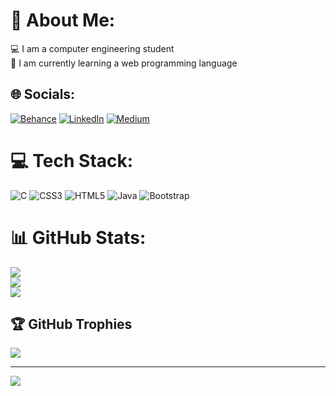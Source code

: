 # 💫 About Me:
💻 I am a computer engineering student<br>🧩 I am currently learning a web programming language


## 🌐 Socials:
[![Behance](https://img.shields.io/badge/Behance-1769ff?logo=behance&logoColor=white)](https://behance.net/https://www.behance.net/kbraayllmaz) [![LinkedIn](https://img.shields.io/badge/LinkedIn-%230077B5.svg?logo=linkedin&logoColor=white)](https://linkedin.com/in/www.linkedin.com/in/kübra-yılmaz-aa4375278) [![Medium](https://img.shields.io/badge/Medium-12100E?logo=medium&logoColor=white)](https://medium.com/@https://medium.com/@kubrayilmaz_20) 

# 💻 Tech Stack:
![C](https://img.shields.io/badge/c-%2300599C.svg?style=flat&logo=c&logoColor=white) ![CSS3](https://img.shields.io/badge/css3-%231572B6.svg?style=flat&logo=css3&logoColor=white) ![HTML5](https://img.shields.io/badge/html5-%23E34F26.svg?style=flat&logo=html5&logoColor=white) ![Java](https://img.shields.io/badge/java-%23ED8B00.svg?style=flat&logo=java&logoColor=white) ![Bootstrap](https://img.shields.io/badge/bootstrap-%23563D7C.svg?style=flat&logo=bootstrap&logoColor=white)
# 📊 GitHub Stats:
![](https://github-readme-stats.vercel.app/api?username=kbraa-ylmz&theme=nightowl&hide_border=false&include_all_commits=true&count_private=true)<br/>
![](https://github-readme-streak-stats.herokuapp.com/?user=kbraa-ylmz&theme=nightowl&hide_border=false)<br/>
![](https://github-readme-stats.vercel.app/api/top-langs/?username=kbraa-ylmz&theme=nightowl&hide_border=false&include_all_commits=true&count_private=true&layout=compact)

## 🏆 GitHub Trophies
![](https://github-profile-trophy.vercel.app/?username=kbraa-ylmz&theme=discord&no-frame=true&no-bg=true&margin-w=4)

---
[![](https://visitcount.itsvg.in/api?id=kbraa-ylmz&icon=3&color=6)](https://visitcount.itsvg.in)

<!-- Proudly created with GPRM ( https://gprm.itsvg.in ) -->
